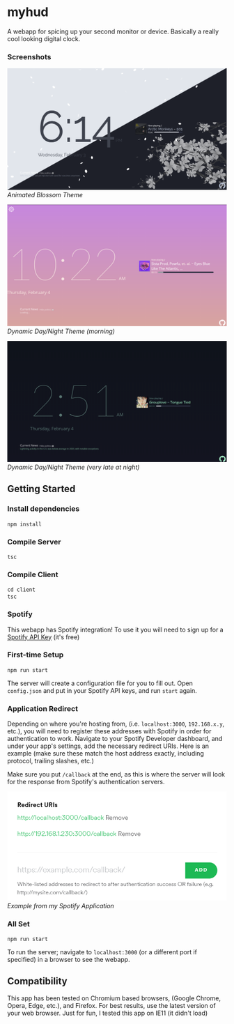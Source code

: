 # myhud

A webapp for spicing up your second monitor or device.
Basically a really cool looking digital clock.

### Screenshots

![Screenshot](https://github.com/iahuang/myhud/raw/main/readme_assets/screenshot.png)
*Animated Blossom Theme*

![Screenshot](https://github.com/iahuang/myhud/raw/main/readme_assets/cycle_day.png)
*Dynamic Day/Night Theme (morning)*

![Screenshot](https://github.com/iahuang/myhud/raw/main/readme_assets/cycle_evening.png)
*Dynamic Day/Night Theme (very late at night)*

## Getting Started

### Install dependencies
```
npm install
```

### Compile Server
```
tsc
```

### Compile Client
```
cd client
tsc
```
### Spotify
This webapp has Spotify integration! To use it you will need to sign up for a [Spotify API Key](https://developer.spotify.com/dashboard/login) (it's free)

### First-time Setup
```
npm run start
```
The server will create a configuration file for you to fill out. Open `config.json` and put in your Spotify API keys, and run `start` again.

### Application Redirect

Depending on where you're hosting from, (i.e. `localhost:3000`, `192.168.x.y`, etc.), you will need to register these addresses with Spotify in order for authentication to work. Navigate to your Spotify Developer dashboard, and under your app's settings, add the necessary redirect URIs. Here is an example (make sure these match the host address exactly, including protocol, trailing slashes, etc.)

Make sure you put `/callback` at the end, as this is where the server will look for the response from Spotify's authentication servers.

![Screenshot](https://github.com/iahuang/myhud/raw/main/readme_assets/spotify_reg_guide.png)
*Example from my Spotify Application*

### All Set
```
npm run start
```
To run the server; navigate to `localhost:3000` (or a different port if specified) in a browser to see the webapp.

## Compatibility

This app has been tested on Chromium based browsers, (Google Chrome, Opera, Edge, etc.), and Firefox. For best results, use the latest version of your web browser. Just for fun, I tested this app on IE11 (it didn't load)